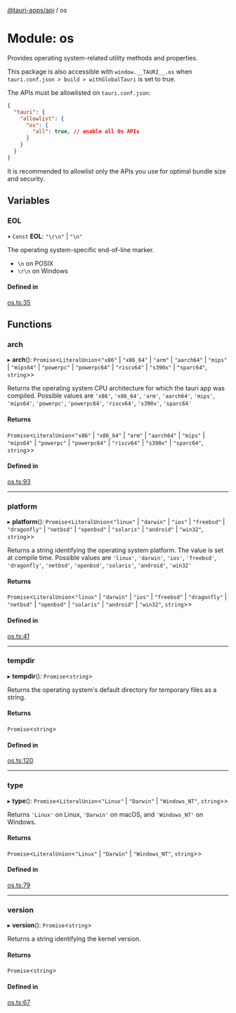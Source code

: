 [@tauri-apps/api](../README.md) / os

# Module: os

Provides operating system-related utility methods and properties.

This package is also accessible with `window.__TAURI__.os` when `tauri.conf.json > build > withGlobalTauri` is set to true.

The APIs must be allowlisted on `tauri.conf.json`:
```json
{
  "tauri": {
    "allowlist": {
      "os": {
        "all": true, // enable all Os APIs
      }
    }
  }
}
```
It is recommended to allowlist only the APIs you use for optimal bundle size and security.

## Variables

### EOL

• `Const` **EOL**: ``"\r\n"`` \| ``"\n"``

The operating system-specific end-of-line marker.
- `\n` on POSIX
- `\r\n` on Windows

#### Defined in

[os.ts:35](https://github.com/tauri-apps/tauri/blob/d3f6981/tooling/api/src/os.ts#L35)

## Functions

### arch

▸ **arch**(): `Promise`<`LiteralUnion`<``"x86"`` \| ``"x86_64"`` \| ``"arm"`` \| ``"aarch64"`` \| ``"mips"`` \| ``"mips64"`` \| ``"powerpc"`` \| ``"powerpc64"`` \| ``"riscv64"`` \| ``"s390x"`` \| ``"sparc64"``, `string`\>\>

Returns the operating system CPU architecture for which the tauri app was compiled. Possible values are `'x86'`, `'x86_64'`, `'arm'`, `'aarch64'`, `'mips'`, `'mips64'`, `'powerpc'`, `'powerpc64'`, `'riscv64'`, `'s390x'`, `'sparc64'`

#### Returns

`Promise`<`LiteralUnion`<``"x86"`` \| ``"x86_64"`` \| ``"arm"`` \| ``"aarch64"`` \| ``"mips"`` \| ``"mips64"`` \| ``"powerpc"`` \| ``"powerpc64"`` \| ``"riscv64"`` \| ``"s390x"`` \| ``"sparc64"``, `string`\>\>

#### Defined in

[os.ts:93](https://github.com/tauri-apps/tauri/blob/d3f6981/tooling/api/src/os.ts#L93)

___

### platform

▸ **platform**(): `Promise`<`LiteralUnion`<``"linux"`` \| ``"darwin"`` \| ``"ios"`` \| ``"freebsd"`` \| ``"dragonfly"`` \| ``"netbsd"`` \| ``"openbsd"`` \| ``"solaris"`` \| ``"android"`` \| ``"win32"``, `string`\>\>

Returns a string identifying the operating system platform.
The value is set at compile time. Possible values are `'linux'`, `'darwin'`, `'ios'`, `'freebsd'`, `'dragonfly'`, `'netbsd'`, `'openbsd'`, `'solaris'`, `'android'`, `'win32'`

#### Returns

`Promise`<`LiteralUnion`<``"linux"`` \| ``"darwin"`` \| ``"ios"`` \| ``"freebsd"`` \| ``"dragonfly"`` \| ``"netbsd"`` \| ``"openbsd"`` \| ``"solaris"`` \| ``"android"`` \| ``"win32"``, `string`\>\>

#### Defined in

[os.ts:41](https://github.com/tauri-apps/tauri/blob/d3f6981/tooling/api/src/os.ts#L41)

___

### tempdir

▸ **tempdir**(): `Promise`<`string`\>

Returns the operating system's default directory for temporary files as a string.

#### Returns

`Promise`<`string`\>

#### Defined in

[os.ts:120](https://github.com/tauri-apps/tauri/blob/d3f6981/tooling/api/src/os.ts#L120)

___

### type

▸ **type**(): `Promise`<`LiteralUnion`<``"Linux"`` \| ``"Darwin"`` \| ``"Windows_NT"``, `string`\>\>

Returns `'Linux'` on Linux, `'Darwin'` on macOS, and `'Windows_NT'` on Windows.

#### Returns

`Promise`<`LiteralUnion`<``"Linux"`` \| ``"Darwin"`` \| ``"Windows_NT"``, `string`\>\>

#### Defined in

[os.ts:79](https://github.com/tauri-apps/tauri/blob/d3f6981/tooling/api/src/os.ts#L79)

___

### version

▸ **version**(): `Promise`<`string`\>

Returns a string identifying the kernel version.

#### Returns

`Promise`<`string`\>

#### Defined in

[os.ts:67](https://github.com/tauri-apps/tauri/blob/d3f6981/tooling/api/src/os.ts#L67)
